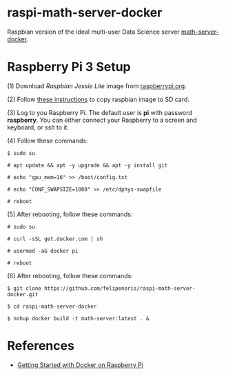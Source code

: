 # raspi-math-server-docker

Raspbian version of the ideal multi-user Data Science server [math-server-docker](github.com/felipenoris/math-server-docker).

# Raspberry Pi 3 Setup

(1) Download *Raspbian Jessie Lite* image from [raspberrypi.org](https://www.raspberrypi.org/downloads/raspbian/).

(2) Follow [these instructions](https://www.raspberrypi.org/documentation/installation/installing-images/) to copy raspbian image to SD card.

(3) Log to you Raspberry Pi. The default user is **pi** with password **raspberry**. You can either connect your Raspberry to a screen and keyboard, or *ssh* to it.

(4) Follow these commands:

```
$ sudo su

# apt update && apt -y upgrade && apt -y install git

# echo "gpu_mem=16" >> /boot/config.txt

# echo "CONF_SWAPSIZE=1000" >> /etc/dphys-swapfile

# reboot

```

(5) After rebooting, follow these commands:

```
# sudo su

# curl -sSL get.docker.com | sh

# usermod -aG docker pi

# reboot
```

(6) After rebooting, follow these commands:

```
$ git clone https://github.com/felipenoris/raspi-math-server-docker.git

$ cd raspi-math-server-docker

$ nohup docker build -t math-server:latest . &

```

# References

* [Getting Started with Docker on Raspberry Pi](http://blog.alexellis.io/getting-started-with-docker-on-raspberry-pi/)
